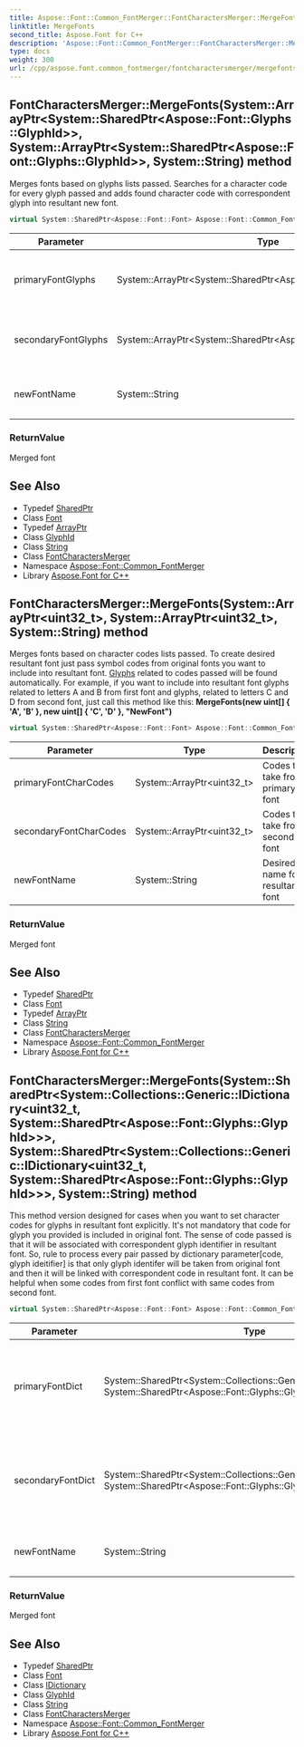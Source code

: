 ```yaml
---
title: Aspose::Font::Common_FontMerger::FontCharactersMerger::MergeFonts method
linktitle: MergeFonts
second_title: Aspose.Font for C++
description: 'Aspose::Font::Common_FontMerger::FontCharactersMerger::MergeFonts method. Merges fonts based on glyphs lists passed. Searches for a character code for every glyph passed and adds found character code with correspondent glyph into resultant new font in C++.'
type: docs
weight: 300
url: /cpp/aspose.font.common_fontmerger/fontcharactersmerger/mergefonts/
---
```

## FontCharactersMerger::MergeFonts(System::ArrayPtr\<System::SharedPtr\<Aspose::Font::Glyphs::GlyphId\>\>, System::ArrayPtr\<System::SharedPtr\<Aspose::Font::Glyphs::GlyphId\>\>, System::String) method


Merges fonts based on glyphs lists passed. Searches for a character code for every glyph passed and adds found character code with correspondent glyph into resultant new font.

```cpp
virtual System::SharedPtr<Aspose::Font::Font> Aspose::Font::Common_FontMerger::FontCharactersMerger::MergeFonts(System::ArrayPtr<System::SharedPtr<Aspose::Font::Glyphs::GlyphId>> primaryFontGlyphs, System::ArrayPtr<System::SharedPtr<Aspose::Font::Glyphs::GlyphId>> secondaryFontGlyphs, System::String newFontName)=0
```


| Parameter | Type | Description |
| --- | --- | --- |
| primaryFontGlyphs | System::ArrayPtr\<System::SharedPtr\<Aspose::Font::Glyphs::GlyphId\>\> | List of glyphs to take from primary font |
| secondaryFontGlyphs | System::ArrayPtr\<System::SharedPtr\<Aspose::Font::Glyphs::GlyphId\>\> | List of glyphs to take from secondary font |
| newFontName | System::String | Desired name for resultant font |

### ReturnValue

Merged font

## See Also

* Typedef [SharedPtr](../../../system/sharedptr/)
* Class [Font](../../../aspose.font/font/)
* Typedef [ArrayPtr](../../../system/arrayptr/)
* Class [GlyphId](../../../aspose.font.glyphs/glyphid/)
* Class [String](../../../system/string/)
* Class [FontCharactersMerger](../)
* Namespace [Aspose::Font::Common_FontMerger](../../)
* Library [Aspose.Font for C++](../../../)
## FontCharactersMerger::MergeFonts(System::ArrayPtr\<uint32_t\>, System::ArrayPtr\<uint32_t\>, System::String) method


Merges fonts based on character codes lists passed. To create desired resultant font just pass symbol codes from original fonts you want to include into resultant font. [Glyphs](../../../aspose.font.glyphs/) related to codes passed will be found automatically. For example, if you want to include into resultant font glyphs related to letters A and B from first font and glyphs, related to letters C and D from second font, just call this method like this: **MergeFonts(new uint[] { 'A', 'B' }, new uint[] { 'C', 'D' }, "NewFont")**

```cpp
virtual System::SharedPtr<Aspose::Font::Font> Aspose::Font::Common_FontMerger::FontCharactersMerger::MergeFonts(System::ArrayPtr<uint32_t> primaryFontCharCodes, System::ArrayPtr<uint32_t> secondaryFontCharCodes, System::String newFontName)=0
```


| Parameter | Type | Description |
| --- | --- | --- |
| primaryFontCharCodes | System::ArrayPtr\<uint32_t\> | Codes to take from primary font |
| secondaryFontCharCodes | System::ArrayPtr\<uint32_t\> | Codes to take from secondary font |
| newFontName | System::String | Desired name for resultant font |

### ReturnValue

Merged font

## See Also

* Typedef [SharedPtr](../../../system/sharedptr/)
* Class [Font](../../../aspose.font/font/)
* Typedef [ArrayPtr](../../../system/arrayptr/)
* Class [String](../../../system/string/)
* Class [FontCharactersMerger](../)
* Namespace [Aspose::Font::Common_FontMerger](../../)
* Library [Aspose.Font for C++](../../../)
## FontCharactersMerger::MergeFonts(System::SharedPtr\<System::Collections::Generic::IDictionary\<uint32_t, System::SharedPtr\<Aspose::Font::Glyphs::GlyphId\>\>\>, System::SharedPtr\<System::Collections::Generic::IDictionary\<uint32_t, System::SharedPtr\<Aspose::Font::Glyphs::GlyphId\>\>\>, System::String) method


This method version designed for cases when you want to set character codes for glyphs in resultant font explicitly. It's not mandatory that code for glyph you provided is included in original font. The sense of code passed is that it will be associated with correspondent glyph identifier in resultant font. So, rule to process every pair passed by dictionary parameter[code, glyph ideitifier] is that only glyph identifer will be taken from original font and then it will be linked with correspondent code in resultant font. It can be helpful when some codes from first font conflict with same codes from second font.

```cpp
virtual System::SharedPtr<Aspose::Font::Font> Aspose::Font::Common_FontMerger::FontCharactersMerger::MergeFonts(System::SharedPtr<System::Collections::Generic::IDictionary<uint32_t, System::SharedPtr<Aspose::Font::Glyphs::GlyphId>>> primaryFontDict, System::SharedPtr<System::Collections::Generic::IDictionary<uint32_t, System::SharedPtr<Aspose::Font::Glyphs::GlyphId>>> secondaryFontDict, System::String newFontName)=0
```


| Parameter | Type | Description |
| --- | --- | --- |
| primaryFontDict | System::SharedPtr\<System::Collections::Generic::IDictionary\<uint32_t, System::SharedPtr\<Aspose::Font::Glyphs::GlyphId\>\>\> | Dictionary with pairs [symbol code, glyph identifier] from primary font |
| secondaryFontDict | System::SharedPtr\<System::Collections::Generic::IDictionary\<uint32_t, System::SharedPtr\<Aspose::Font::Glyphs::GlyphId\>\>\> | Dictionary with pairs [symbol code, glyph identifier] from secondary font |
| newFontName | System::String | Desired name for resultant font |

### ReturnValue

Merged font

## See Also

* Typedef [SharedPtr](../../../system/sharedptr/)
* Class [Font](../../../aspose.font/font/)
* Class [IDictionary](../../../system.collections.generic/idictionary/)
* Class [GlyphId](../../../aspose.font.glyphs/glyphid/)
* Class [String](../../../system/string/)
* Class [FontCharactersMerger](../)
* Namespace [Aspose::Font::Common_FontMerger](../../)
* Library [Aspose.Font for C++](../../../)
